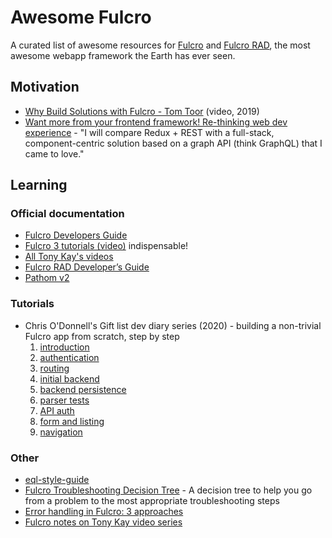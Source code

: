 # Awesome Fulcro

A curated list of awesome resources for [Fulcro](https://github.com/fulcrologic/fulcro) and [Fulcro RAD](https://github.com/fulcrologic/fulcro-rad), the most awesome webapp framework the Earth has ever seen.

## Motivation

* [Why Build Solutions with Fulcro - Tom Toor](https://www.youtube.com/watch?v=PMbGhgVf9Do&t=628s) (video, 2019)
* [Want more from your frontend framework! Re-thinking web dev experience](https://blog.jakubholy.net/2020/talk-want-more-from-your-frontend-framework/) - "I will compare Redux + REST with a full-stack, component-centric solution based on a graph API (think GraphQL) that I came to love."

## Learning

### Official documentation

* [Fulcro Developers Guide](https://book.fulcrologic.com/)
* [Fulcro 3 tutorials (video)](https://www.youtube.com/playlist?list=PLVi9lDx-4C_T7jkihlQflyqGqU4xVtsfi) indispensable!
* [All Tony Kay's videos](https://www.youtube.com/c/TonyKayNW/videos)
* [Fulcro RAD Developer’s Guide](https://book.fulcrologic.com/RAD.html)
* [Pathom v2](https://blog.wsscode.com/pathom/v2/pathom/2.2.0/introduction.html)

### Tutorials

* Chris O'Donnell's Gift list dev diary series (2020) - building a non-trivial Fulcro app from scratch, step by step
    1. [introduction](https://chrisodonnell.dev/posts/giftlist/intro/)
    1. [authentication](https://chrisodonnell.dev/posts/giftlist/authentication/)
    1. [routing](https://chrisodonnell.dev/posts/giftlist/routing/)
    1. [initial backend](https://chrisodonnell.dev/posts/giftlist/initial_backend/)
    1. [backend persistence](https://chrisodonnell.dev/posts/giftlist/backend_persistence/)
    1. [parser tests](https://chrisodonnell.dev/posts/giftlist/parser_tests/)
    1. [API auth](https://chrisodonnell.dev/posts/giftlist/api_auth/)
    1. [form and listing](https://chrisodonnell.dev/posts/giftlist/gift_list_form/)
    1. [navigation](https://chrisodonnell.dev/posts/giftlist/gift_list_navigation/)

### Other

* [eql-style-guide](https://github.com/souenzzo/eql-style-guide)
* [Fulcro Troubleshooting Decision Tree](https://blog.jakubholy.net/2020/troubleshooting-fulcro/) - A decision tree to help you go from a problem to the most appropriate troubleshooting steps
* [Error handling in Fulcro: 3 approaches](https://blog.jakubholy.net/2020/error-handling-in-fulcro/)
* [Fulcro notes on Tony Kay video series](https://roamresearch.com/#/app/bristol-clojure/page/KT5i16d-v)
